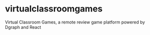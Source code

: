 # virtualclassroomgames
Virtual Classroom Games, a remote review game platform powered by Dgraph and React
